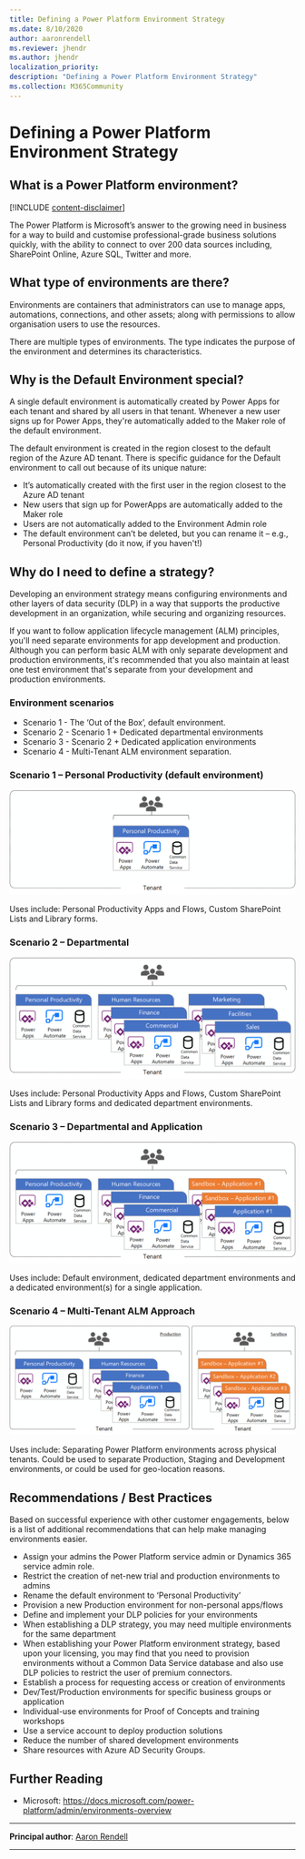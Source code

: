 ```yaml
---
title: Defining a Power Platform Environment Strategy
ms.date: 8/10/2020
author: aaronrendell
ms.reviewer: jhendr
ms.author: jhendr
localization_priority: 
description: "Defining a Power Platform Environment Strategy"
ms.collection: M365Community
---
```


# Defining a Power Platform Environment Strategy

## What is a Power Platform environment?

[!INCLUDE [content-disclaimer](includes/content-disclaimer.md)]

The Power Platform is Microsoft’s answer to the growing need in business for a way to build and customise professional-grade business solutions quickly, with the ability to connect to over 200 data sources including, SharePoint Online, Azure SQL, Twitter and more.

## What type of environments are there?

Environments are containers that administrators can use to manage apps, automations, connections, and other assets; along with permissions to allow organisation users to use the resources.

There are multiple types of environments. The type indicates the purpose of the environment and determines its characteristics.

## Why is the Default Environment special?

A single default environment is automatically created by Power Apps for each tenant and shared by all users in that tenant. Whenever a new user signs up for Power Apps, they're automatically added to the Maker role of the default environment. 

The default environment is created in the region closest to the default region of the Azure AD tenant.
There is specific guidance for the Default environment to call out because of its unique nature:

- It’s automatically created with the first user in the region closest to the Azure AD tenant
- New users that sign up for PowerApps are automatically added to the Maker role
- Users are not automatically added to the Environment Admin role
- The default environment can’t be deleted, but you can rename it – e.g., Personal Productivity (do it now, if you haven't!)

## Why do I need to define a strategy?

Developing an environment strategy means configuring environments and other layers of data security (DLP) in a way that supports the productive development in an organization, while securing and organizing resources.

If you want to follow application lifecycle management (ALM) principles, you'll need separate environments for app development and production. Although you can perform basic ALM with only separate development and production environments, it's recommended that you also maintain at least one test environment that's separate from your development and production environments.

### Environment scenarios

- Scenario 1 - The ‘Out of the Box’, default environment.
- Scenario 2 - Scenario 1 + Dedicated departmental environments
- Scenario 3 - Scenario 2 + Dedicated application environments
- Scenario 4 - Multi-Tenant ALM environment separation.

### Scenario 1 – Personal Productivity (default environment)

![Personal Productivity Approach](media/defining-a-power-platform-environment-strategy/Scenario01-Personal-Productivity.png)

Uses include: Personal Productivity Apps and Flows, Custom SharePoint Lists and Library forms.

### Scenario 2 – Departmental

![Departmental Approach](media/defining-a-power-platform-environment-strategy/Scenario02-DepartmentEnvironments.png)

Uses include: Personal Productivity Apps and Flows, Custom SharePoint Lists and Library forms and dedicated department environments.

### Scenario 3 – Departmental and Application

![Departmental and Application Approach](media/defining-a-power-platform-environment-strategy/Scenario03-ApplicationEnvironments.png)

Uses include: Default environment, dedicated department environments and a dedicated environment(s) for a single application.

### Scenario 4 – Multi-Tenant ALM Approach

![Multi-Tenant ALM Approach](media/defining-a-power-platform-environment-strategy/Scenario04-Multi-Tenant.png)

Uses include: Separating Power Platform environments across physical tenants. Could be used to separate Production, Staging and Development environments, or could be used for geo-location reasons.

## Recommendations / Best Practices

Based on successful experience with other customer engagements, below is a list of additional recommendations that can help make managing environments easier.

- Assign your admins the Power Platform service admin or Dynamics 365 service admin role.
- Restrict the creation of net-new trial and production environments to admins
- Rename the default environment to ‘Personal Productivity’
- Provision a new Production environment for non-personal apps/flows
- Define and implement your DLP policies for your environments
- When establishing a DLP strategy, you may need multiple environments for the same department
- When establishing your Power Platform environment strategy, based upon your licensing, you may find that you need to provision environments without a Common Data Service database and also use DLP policies to restrict the user of premium connectors.
- Establish a process for requesting access or creation of environments
- Dev/Test/Production environments for specific business groups or application
- Individual-use environments for Proof of Concepts and training workshops
- Use a service account to deploy production solutions
- Reduce the number of shared development environments
- Share resources with Azure AD Security Groups.

## Further Reading

- Microsoft: https://docs.microsoft.com/power-platform/admin/environments-overview

---

**Principal author**: [Aaron Rendell](https://www.linkedin.com/in/aaron-rendell/)

---
